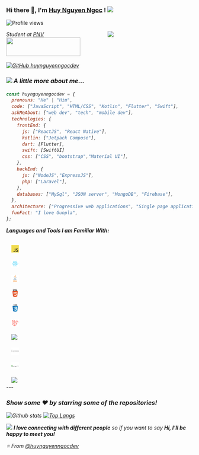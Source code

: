 <!--
**huynguyenngocdev/huynguyenngocdev** is a ✨ _special_ ✨ repository because its `README.md` (this file) appears on your GitHub profile.
-->

### Hi there 👋, I'm [Huy Nguyen Ngoc](https://www.facebook.com/nguyen.ngoc.huy.2k1) ! <img src="https://img.wattpad.com/fe7025a67cb19368d41672d0f292448e0209787e/68747470733a2f2f73332e616d617a6f6e6177732e636f6d2f776174747061642d6d656469612d736572766963652f53746f7279496d6167652f4d454158657230434352316c38673d3d2d3836343931313432302e313630353130656663376233396338313732303238333238303735352e676966" width="50">

![Profile views](https://gpvc.arturio.dev/huynguyenngocdev)

<img align='right' src="https://c.tenor.com/y-Z6sLQbm2kAAAAC/umaru-kawaii.gif" width="230">
<p><em> Student at <a href="https://www.passerellesnumeriques.org/">PNV </a> <img src="https://www.passerellesnumeriques.org/misc/logo-vi.png" width="200" height="50"/></br>

[![GitHub huynguyenngocdev](https://img.shields.io/github/followers/huynguyenngocdev?label=follow&style=social)](https://github.com/huynguyenngocdev)

### <img src="https://media.giphy.com/media/VgCDAzcKvsR6OM0uWg/giphy.gif" width="50"> A little more about me...

```javascript
const huynguyenngocdev = {
  pronouns: "He" | "Him",
  code: ["JavaScript", "HTML/CSS", "Kotlin", "Flutter", "Swift"],
  askMeAbout: ["web dev", "tech", "mobile dev"],
  technologies: {
    frontEnd: {
      js: ["ReactJS", "React Native"],
      kotlin: ["Jetpack Compose"],
      dart: [Flutter],
      swift: [SwiftUI]
      css: ["CSS", "bootstrap","Material UI"],
    },
    backEnd: {
      js: ["NodeJS","ExpressJS"],
      php: ["Laravel"],
    },
    databases: ["MySql", "JSON server", "MongoDB", "Firebase"],
  },
  architecture: ["Progressive web applications", "Single page applications", "E-commerce website", "Mobile Application"],
  funFact: "I love Gunpla",
};
```
  
**Languages and Tools I am Familiar With:**

<code style="margin-right: 10px">
  <img height="20" src="https://raw.githubusercontent.com/github/explore/80688e429a7d4ef2fca1e82350fe8e3517d3494d/topics/javascript/javascript.png">
</code>
  
<code>
  <img height="20" src="https://raw.githubusercontent.com/github/explore/80688e429a7d4ef2fca1e82350fe8e3517d3494d/topics/react/react.png">
</code>

<code>
  <img height="20" src="https://raw.githubusercontent.com/github/explore/80688e429a7d4ef2fca1e82350fe8e3517d3494d/topics/java/java.png">
</code>

<code>
  <img height="20" src="https://raw.githubusercontent.com/github/explore/80688e429a7d4ef2fca1e82350fe8e3517d3494d/topics/html/html.png">
</code>

<code>
  <img height="20" src="https://raw.githubusercontent.com/github/explore/80688e429a7d4ef2fca1e82350fe8e3517d3494d/topics/css/css.png">
</code>
<code>
  <img height="20" src="https://raw.githubusercontent.com/github/explore/80688e429a7d4ef2fca1e82350fe8e3517d3494d/topics/laravel/laravel.png">
</code>
<code>
  <img height="20" src="https://avatars.githubusercontent.com/u/37780207?s=40&u=3a390d111d524adeede01b5cf03e4f98e79441f4&v=4">
</code>
<code>
  <img height="20" src="https://raw.githubusercontent.com/github/explore/80688e429a7d4ef2fca1e82350fe8e3517d3494d/topics/express/express.png">
</code>
<code>
  <img height="20" src="https://raw.githubusercontent.com/github/explore/80688e429a7d4ef2fca1e82350fe8e3517d3494d/topics/mongodb/mongodb.png">
</code>
<code>
  <img height="20" src="https://raw.githubusercontent.com/flutter/website/archived-master/src/_assets/image/flutter-lockup-bg.jpg">
</code>
---

### Show some ❤️ by starring some of the repositories!

![Github stats](https://github-readme-stats.vercel.app/api?username=huynguyenngocdev&show_icons=true&hide_border=true)
[![Top Langs](https://github-readme-stats.vercel.app/api/top-langs/?username=huynguyenngocdev&layout=compact)](https://github.com/anuraghazra/github-readme-stats)

<img src="https://media.giphy.com/media/LnQjpWaON8nhr21vNW/giphy.gif" width="60"> <em><b>I love connecting with different people</b> so if you want to say <b>Hi, I'll be happy to meet you!</b></em>

⭐️ From [@huynguyenngocdev](https://www.facebook.com/nguyen.ngoc.huy.2k1)
